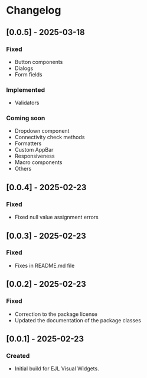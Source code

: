 # Changelog

## [0.0.5] - 2025-03-18

### Fixed

- Button components
- Dialogs
- Form fields

### Implemented

- Validators

### Coming soon

- Dropdown component
- Connectivity check methods
- Formatters
- Custom AppBar
- Responsiveness
- Macro components
- Others

## [0.0.4] - 2025-02-23

### Fixed

- Fixed null value assignment errors

## [0.0.3] - 2025-02-23

### Fixed

- Fixes in README.md file

## [0.0.2] - 2025-02-23

### Fixed

- Correction to the package license
- Updated the documentation of the package classes

## [0.0.1] - 2025-02-23

### Created

- Initial build for EJL Visual Widgets.
